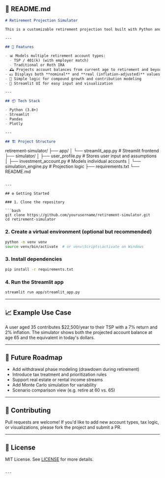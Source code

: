 ## 📘 README.md

```markdown
# Retirement Projection Simulator

This is a customizable retirement projection tool built with Python and Streamlit. It allows users to model the growth of multiple retirement accounts—such as TSP, 401(k), and IRAs—over time and view results in both future and inflation-adjusted (today's) dollars.

---

## 🚀 Features

- 📊 Models multiple retirement account types:
  - TSP / 401(k) (with employer match)
  - Traditional or Roth IRA
- 🕰️ Projects account balances from current age to retirement and beyond
- 💵 Displays both **nominal** and **real (inflation-adjusted)** values
- 🧠 Simple logic for compound growth and contribution modeling
- 🔧 Streamlit UI for easy input and visualization

---

## 📦 Tech Stack

- Python (3.8+)
- Streamlit
- Pandas
- Plotly

---

## 🏗️ Project Structure

```

retirement-simulator/
├── app/
│   └── streamlit\_app.py         # Streamlit frontend
├── simulator/
│   ├── user\_profile.py          # Stores user input and assumptions
│   ├── investment\_account.py    # Models individual accounts
│   └── simulation\_engine.py     # Projection logic
├── requirements.txt
└── README.md

````

---

## ⚙️ Getting Started

### 1. Clone the repository

```bash
git clone https://github.com/yourusername/retirement-simulator.git
cd retirement-simulator
````

### 2. Create a virtual environment (optional but recommended)

```bash
python -m venv venv
source venv/bin/activate  # or venv\Scripts\activate on Windows
```

### 3. Install dependencies

```bash
pip install -r requirements.txt
```

### 4. Run the Streamlit app

```bash
streamlit run app/streamlit_app.py
```

---

## 📈 Example Use Case

A user aged 35 contributes \$22,500/year to their TSP with a 7% return and 2% inflation. The simulator shows both the projected account balance at age 65 and the equivalent in today's dollars.

---

## 📝 Future Roadmap

* Add withdrawal phase modeling (drawdown during retirement)
* Introduce tax treatment and prioritization rules
* Support real estate or rental income streams
* Add Monte Carlo simulation for variability
* Scenario comparison view (e.g. retire at 60 vs. 65)

---

## 🤝 Contributing

Pull requests are welcome! If you'd like to add new account types, tax logic, or visualizations, please fork the project and submit a PR.

---

## 📄 License

MIT License. See [LICENSE](LICENSE) for more details.

```

---

```
